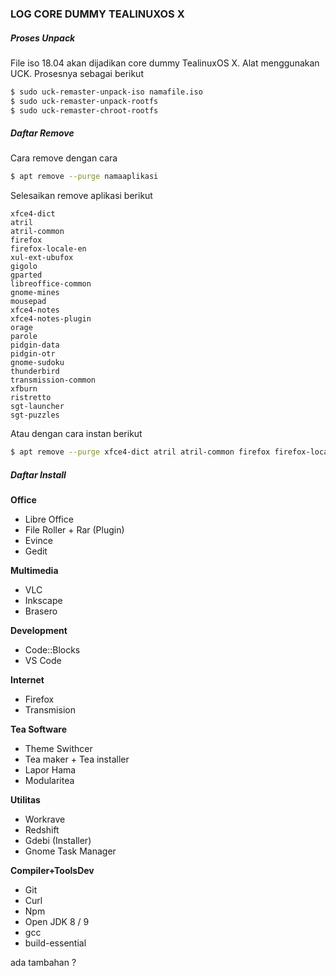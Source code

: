 ### LOG CORE DUMMY TEALINUXOS X


##### Proses Unpack    
 File iso 18.04 akan dijadikan core dummy TealinuxOS X. Alat menggunakan UCK. Prosesnya sebagai berikut
```bash
$ sudo uck-remaster-unpack-iso namafile.iso
$ sudo uck-remaster-unpack-rootfs 
$ sudo uck-remaster-chroot-rootfs
```
##### Daftar Remove
 Cara remove dengan cara
```bash
$ apt remove --purge namaaplikasi
``` 
 Selesaikan remove aplikasi berikut
```
xfce4-dict 
atril
atril-common
firefox 
firefox-locale-en 
xul-ext-ubufox 
gigolo 
gparted 
libreoffice-common 
gnome-mines 
mousepad 
xfce4-notes 
xfce4-notes-plugin 
orage 
parole 
pidgin-data 
pidgin-otr 
gnome-sudoku 
thunderbird 
transmission-common 
xfburn 
ristretto
sgt-launcher
sgt-puzzles
```
 Atau dengan cara instan berikut 
```bash
$ apt remove --purge xfce4-dict atril atril-common firefox firefox-locale-en xul-ext-ubufox gigolo gparted libreoffice-common gnome-mines mousepad xfce4-notes xfce4-notes-plugin orage parole pidgin-data pidgin-otr gnome-sudoku thunderbird transmission-common xfburn ristretto sgt-launcher sgt-puzzles
```
##### Daftar Install 
**Office**
- Libre Office
- File Roller + Rar (Plugin)
- Evince
- Gedit


**Multimedia**
- VLC
- Inkscape
- Brasero

**Development**
- Code::Blocks
- VS Code

**Internet**
- Firefox
- Transmision

**Tea Software**
- Theme Swithcer
- Tea maker + Tea installer
- Lapor Hama
- Modularitea

**Utilitas**
- Workrave
- Redshift
- Gdebi (Installer)
- Gnome Task Manager

**Compiler+ToolsDev**
- Git
- Curl
- Npm
- Open JDK 8 / 9
- gcc
- build-essential

ada tambahan ? 